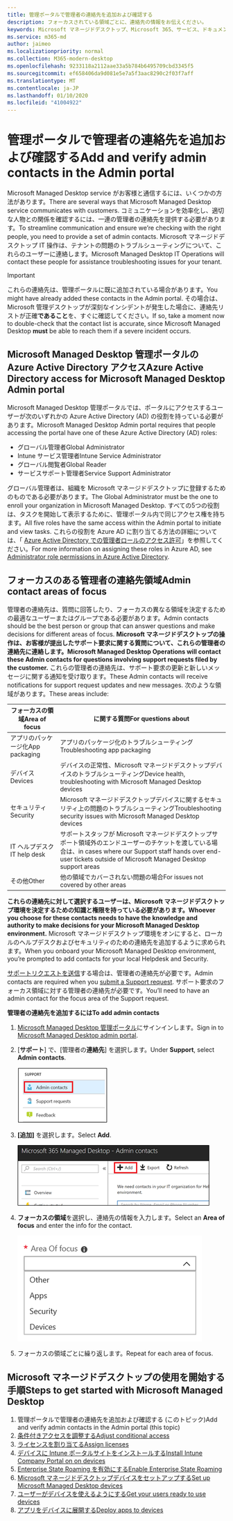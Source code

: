 ```yaml
---
title: 管理ポータルで管理者の連絡先を追加および確認する
description: フォーカスされている領域ごとに、連絡先の情報をお伝えください。
keywords: Microsoft マネージドデスクトップ、Microsoft 365、サービス、ドキュメント
ms.service: m365-md
author: jaimeo
ms.localizationpriority: normal
ms.collection: M365-modern-desktop
ms.openlocfilehash: 9233118a2112aae33a5b784b6495709cbd3345f5
ms.sourcegitcommit: ef658406da9d081e5e7a5f3aac8290c2f03f7aff
ms.translationtype: MT
ms.contentlocale: ja-JP
ms.lasthandoff: 01/10/2020
ms.locfileid: "41004922"
---
```

# <a name="add-and-verify-admin-contacts-in-the-admin-portal"></a><span data-ttu-id="690be-104">管理ポータルで管理者の連絡先を追加および確認する</span><span class="sxs-lookup"><span data-stu-id="690be-104">Add and verify admin contacts in the Admin portal</span></span>

<span data-ttu-id="690be-105">Microsoft Managed Desktop service がお客様と通信するには、いくつかの方法があります。</span><span class="sxs-lookup"><span data-stu-id="690be-105">There are several ways that Microsoft Managed Desktop service communicates with customers.</span></span> <span data-ttu-id="690be-106">コミュニケーションを効率化し、適切な人物との関係を確認するには、一連の管理者の連絡先を提供する必要があります。</span><span class="sxs-lookup"><span data-stu-id="690be-106">To streamline communication and ensure we’re checking with the right people, you need to provide a set of admin contacts.</span></span> <span data-ttu-id="690be-107">Microsoft マネージドデスクトップ IT 操作は、テナントの問題のトラブルシューティングについて、これらのユーザーに連絡します。</span><span class="sxs-lookup"><span data-stu-id="690be-107">Microsoft Managed Desktop IT Operations will contact these people for assistance troubleshooting issues for your tenant.</span></span>

> [!IMPORTANT]
> <span data-ttu-id="690be-108">これらの連絡先は、管理ポータルに既に追加されている場合があります。</span><span class="sxs-lookup"><span data-stu-id="690be-108">You might have already added these contacts in the Admin portal.</span></span> <span data-ttu-id="690be-109">その場合は、Microsoft 管理デスクトップが深刻なインシデントが発生した場合に、連絡先リストが正確**であること**を、すぐに確認してください。</span><span class="sxs-lookup"><span data-stu-id="690be-109">If so, take a moment now to double-check that the contact list is accurate, since Microsoft Managed Desktop **must** be able to reach them if a severe incident occurs.</span></span>

## <a name="azure-active-directory-access-for-microsoft-managed-desktop-admin-portal"></a><span data-ttu-id="690be-110">Microsoft Managed Desktop 管理ポータルの Azure Active Directory アクセス</span><span class="sxs-lookup"><span data-stu-id="690be-110">Azure Active Directory access for Microsoft Managed Desktop Admin portal</span></span>

<span data-ttu-id="690be-111">Microsoft Managed Desktop 管理ポータルでは、ポータルにアクセスするユーザーが次のいずれかの Azure Active Directory (AD) の役割を持っている必要があります。</span><span class="sxs-lookup"><span data-stu-id="690be-111">Microsoft Managed Desktop Admin portal requires that people accessing the portal have one of these Azure Active Directory (AD) roles:</span></span>
- <span data-ttu-id="690be-112">グローバル管理者</span><span class="sxs-lookup"><span data-stu-id="690be-112">Global Administrator</span></span>
- <span data-ttu-id="690be-113">Intune サービス管理者</span><span class="sxs-lookup"><span data-stu-id="690be-113">Intune Service Administrator</span></span>
- <span data-ttu-id="690be-114">グローバル閲覧者</span><span class="sxs-lookup"><span data-stu-id="690be-114">Global Reader</span></span>
- <span data-ttu-id="690be-115">サービスサポート管理者</span><span class="sxs-lookup"><span data-stu-id="690be-115">Service Support Administrator</span></span>

<span data-ttu-id="690be-116">グローバル管理者は、組織を Microsoft マネージドデスクトップに登録するためのものである必要があります。</span><span class="sxs-lookup"><span data-stu-id="690be-116">The Global Administrator must be the one to enroll your organization in Microsoft Managed Desktop.</span></span> <span data-ttu-id="690be-117">すべての5つの役割は、タスクを開始して表示するために、管理ポータル内で同じアクセス権を持ちます。</span><span class="sxs-lookup"><span data-stu-id="690be-117">All five roles have the same access within the Admin portal to initiate and view tasks.</span></span> <span data-ttu-id="690be-118">これらの役割を Azure AD に割り当てる方法の詳細については、「 [Azure Active Directory での管理者ロールのアクセス許可](https://docs.microsoft.com/azure/active-directory/users-groups-roles/directory-assign-admin-roles)」を参照してください。</span><span class="sxs-lookup"><span data-stu-id="690be-118">For more information on assigning these roles in Azure AD, see [Administrator role permissions in Azure Active Directory](https://docs.microsoft.com/azure/active-directory/users-groups-roles/directory-assign-admin-roles).</span></span> 

## <a name="admin-contact-areas-of-focus"></a><span data-ttu-id="690be-119">フォーカスのある管理者の連絡先領域</span><span class="sxs-lookup"><span data-stu-id="690be-119">Admin contact areas of focus</span></span>

<span data-ttu-id="690be-120">管理者の連絡先は、質問に回答したり、フォーカスの異なる領域を決定するための最適なユーザーまたはグループである必要があります。</span><span class="sxs-lookup"><span data-stu-id="690be-120">Admin contacts should be the best person or group that can answer questions and make decisions for different areas of focus.</span></span> <span data-ttu-id="690be-121">**Microsoft マネージドデスクトップの操作は、お客様が提出したサポート要求に関する質問について、これらの管理者の連絡先に連絡します。**</span><span class="sxs-lookup"><span data-stu-id="690be-121">**Microsoft Managed Desktop Operations will contact these Admin contacts for questions involving support requests filed by the customer.**</span></span> <span data-ttu-id="690be-122">これらの管理者の連絡先は、サポート要求の更新と新しいメッセージに関する通知を受け取ります。</span><span class="sxs-lookup"><span data-stu-id="690be-122">These Admin contacts will receive notifications for support request updates and new messages.</span></span> <span data-ttu-id="690be-123">次のような領域があります。</span><span class="sxs-lookup"><span data-stu-id="690be-123">These areas include:</span></span>

<span data-ttu-id="690be-124">フォーカスの領域</span><span class="sxs-lookup"><span data-stu-id="690be-124">Area of focus</span></span> | <span data-ttu-id="690be-125">に関する質問</span><span class="sxs-lookup"><span data-stu-id="690be-125">For questions about</span></span>
--- | ---
<span data-ttu-id="690be-126">アプリのパッケージ化</span><span class="sxs-lookup"><span data-stu-id="690be-126">App packaging</span></span> | <span data-ttu-id="690be-127">アプリのパッケージ化のトラブルシューティング</span><span class="sxs-lookup"><span data-stu-id="690be-127">Troubleshooting app packaging</span></span>
<span data-ttu-id="690be-128">デバイス</span><span class="sxs-lookup"><span data-stu-id="690be-128">Devices</span></span> | <span data-ttu-id="690be-129">デバイスの正常性、Microsoft マネージドデスクトップデバイスのトラブルシューティング</span><span class="sxs-lookup"><span data-stu-id="690be-129">Device health, troubleshooting with Microsoft Managed Desktop devices</span></span>
<span data-ttu-id="690be-130">セキュリティ</span><span class="sxs-lookup"><span data-stu-id="690be-130">Security</span></span> | <span data-ttu-id="690be-131">Microsoft マネージドデスクトップデバイスに関するセキュリティ上の問題のトラブルシューティング</span><span class="sxs-lookup"><span data-stu-id="690be-131">Troubleshooting security issues with Microsoft Managed Desktop devices</span></span>
<span data-ttu-id="690be-132">IT ヘルプデスク</span><span class="sxs-lookup"><span data-stu-id="690be-132">IT help desk</span></span> | <span data-ttu-id="690be-133">サポートスタッフが Microsoft マネージドデスクトップサポート領域外のエンドユーザーのチケットを渡している場合は、</span><span class="sxs-lookup"><span data-stu-id="690be-133">in cases where our Support staff hands over end-user tickets outside of Microsoft Managed Desktop support areas</span></span> 
<span data-ttu-id="690be-134">その他</span><span class="sxs-lookup"><span data-stu-id="690be-134">Other</span></span> | <span data-ttu-id="690be-135">他の領域でカバーされない問題の場合</span><span class="sxs-lookup"><span data-stu-id="690be-135">For issues not covered by other areas</span></span>

<span data-ttu-id="690be-136">**これらの連絡先に対して選択するユーザーは、Microsoft マネージドデスクトップ環境を決定するための知識と権限を持っている必要があります。**</span><span class="sxs-lookup"><span data-stu-id="690be-136">**Whoever you choose for these contacts needs to have the knowledge and authority to make decisions for your Microsoft Managed Desktop environment.**</span></span> <span data-ttu-id="690be-137">Microsoft マネージドデスクトップ環境をオンにすると、ローカルのヘルプデスクおよびセキュリティのための連絡先を追加するように求められます。</span><span class="sxs-lookup"><span data-stu-id="690be-137">When you onboard your Microsoft Managed Desktop environment, you’re prompted to add contacts for your local Helpdesk and Security.</span></span> 

<span data-ttu-id="690be-138">[サポートリクエストを送信](../service-description/support.md)する場合は、管理者の連絡先が必要です。</span><span class="sxs-lookup"><span data-stu-id="690be-138">Admin contacts are required when you [submit a Support request](../service-description/support.md).</span></span> <span data-ttu-id="690be-139">サポート要求のフォーカス領域に対する管理者の連絡先が必要です。</span><span class="sxs-lookup"><span data-stu-id="690be-139">You’ll need to have an admin contact for the focus area of the Support request.</span></span> 

<span data-ttu-id="690be-140">**管理者の連絡先を追加するには**</span><span class="sxs-lookup"><span data-stu-id="690be-140">**To add admin contacts**</span></span>

1.  <span data-ttu-id="690be-141">[Microsoft Managed Desktop 管理ポータル](https://aka.ms/mwaasportal)にサインインします。</span><span class="sxs-lookup"><span data-stu-id="690be-141">Sign in to [Microsoft Managed Desktop admin portal](https://aka.ms/mwaasportal).</span></span> 

2.  <span data-ttu-id="690be-142">[**サポート**] で、[管理者の**連絡先**] を選択します。</span><span class="sxs-lookup"><span data-stu-id="690be-142">Under **Support**, select **Admin contacts**.</span></span> 

    ![選択されている上部付近のサポートメニュー、管理者の連絡先](images/admincontacts.png)

3. <span data-ttu-id="690be-144">**[追加]** を選択します。</span><span class="sxs-lookup"><span data-stu-id="690be-144">Select **Add**.</span></span>

    ![管理ポータル、[追加] ボタン、[エクスポートと更新] の左側に](images/adminadd.png)

4.  <span data-ttu-id="690be-146">**フォーカスの領域**を選択し、連絡先の情報を入力します。</span><span class="sxs-lookup"><span data-stu-id="690be-146">Select an **Area of focus** and enter the info for the contact.</span></span> 

    ![他の、アプリ、セキュリティなど、フォーカスがある領域のリスト](images/areaoffocus.png)

5. <span data-ttu-id="690be-148">フォーカスの領域ごとに繰り返します。</span><span class="sxs-lookup"><span data-stu-id="690be-148">Repeat for each area of focus.</span></span> 

## <a name="steps-to-get-started-with-microsoft-managed-desktop"></a><span data-ttu-id="690be-149">Microsoft マネージドデスクトップの使用を開始する手順</span><span class="sxs-lookup"><span data-stu-id="690be-149">Steps to get started with Microsoft Managed Desktop</span></span>

1. <span data-ttu-id="690be-150">管理ポータルで管理者の連絡先を追加および確認する (このトピック)</span><span class="sxs-lookup"><span data-stu-id="690be-150">Add and verify admin contacts in the Admin portal (this topic)</span></span>
2. [<span data-ttu-id="690be-151">条件付きアクセスを調整する</span><span class="sxs-lookup"><span data-stu-id="690be-151">Adjust conditional access</span></span>](conditional-access.md)
3. [<span data-ttu-id="690be-152">ライセンスを割り当てる</span><span class="sxs-lookup"><span data-stu-id="690be-152">Assign licenses</span></span>](assign-licenses.md)
4. [<span data-ttu-id="690be-153">デバイスに Intune ポータルサイトをインストールする</span><span class="sxs-lookup"><span data-stu-id="690be-153">Install Intune Company Portal on on devices</span></span>](company-portal.md)
5. [<span data-ttu-id="690be-154">Enterprise State Roaming を有効にする</span><span class="sxs-lookup"><span data-stu-id="690be-154">Enable Enterprise State Roaming</span></span>](enterprise-state-roaming.md)
6. [<span data-ttu-id="690be-155">Microsoft マネージドデスクトップデバイスをセットアップする</span><span class="sxs-lookup"><span data-stu-id="690be-155">Set up Microsoft Managed Desktop devices</span></span>](set-up-devices.md)
7. [<span data-ttu-id="690be-156">ユーザーがデバイスを使えるようにする</span><span class="sxs-lookup"><span data-stu-id="690be-156">Get your users ready to use devices</span></span>](get-started-devices.md)
8. [<span data-ttu-id="690be-157">アプリをデバイスに展開する</span><span class="sxs-lookup"><span data-stu-id="690be-157">Deploy apps to devices</span></span>](deploy-apps.md)
